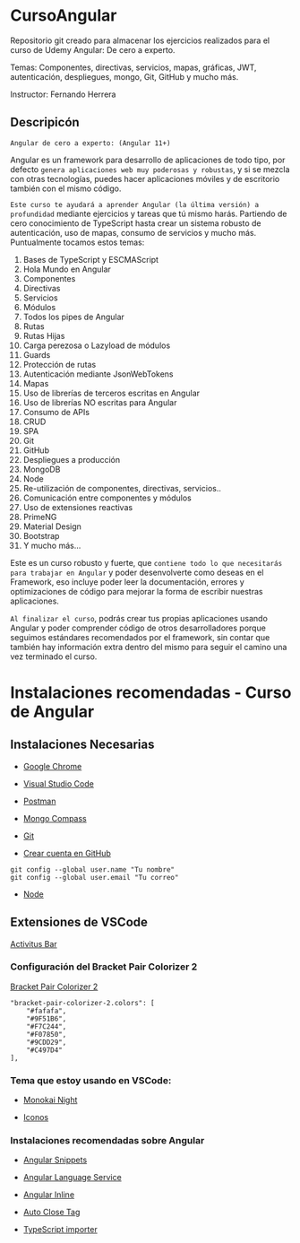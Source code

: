 # CursoAngular

Repositorio git creado para almacenar los ejercicios realizados para el curso de Udemy Angular: De cero a experto.

Temas: Componentes, directivas, servicios, mapas, gráficas, JWT, autenticación, despliegues, mongo, Git, GitHub y mucho más. 

Instructor: Fernando Herrera

## Descripicón

`Angular de cero a experto: (Angular 11+)`

Angular es un framework para desarrollo de aplicaciones de todo tipo, por defecto `genera aplicaciones web muy poderosas y robustas`, y si se mezcla con otras tecnologías, puedes hacer aplicaciones móviles y de escritorio también con el mismo código.

`Este curso te ayudará a aprender Angular (la última versión) a profundidad` mediante ejercicios y tareas que tú mismo harás. Partiendo de cero conocimiento de TypeScript hasta crear un sistema robusto de autenticación, uso de mapas, consumo de servicios y mucho más. Puntualmente tocamos estos temas:

1. Bases de TypeScript y ESCMAScript
2. Hola Mundo en Angular
3. Componentes
4. Directivas
5. Servicios
6. Módulos
7. Todos los pipes de Angular
8. Rutas
9. Rutas Hijas
10. Carga perezosa o Lazyload de módulos
11. Guards
12. Protección de rutas
13. Autenticación mediante JsonWebTokens
14. Mapas
15. Uso de librerías de terceros escritas en Angular
16. Uso de librerías NO escritas para Angular
17. Consumo de APIs
18. CRUD
19. SPA
20. Git
21. GitHub
22. Despliegues a producción
23. MongoDB
24. Node
25. Re-utilización de componentes, directivas, servicios..
26. Comunicación entre componentes y módulos
27. Uso de extensiones reactivas
28. PrimeNG
29. Material Design
30. Bootstrap
31. Y mucho más...

Este es un curso robusto y fuerte, que `contiene todo lo que necesitarás para trabajar en Angular` y poder desenvolverte como deseas en el Framework, eso incluye poder leer la documentación, errores y optimizaciones de código para mejorar la forma de escribir nuestras aplicaciones.

`Al finalizar el curso`, podrás crear tus propias aplicaciones usando Angular y poder comprender código de otros desarrolladores porque seguimos estándares recomendados por el framework, sin contar que también hay información extra dentro del mismo para seguir el camino una vez terminado el curso.

# Instalaciones recomendadas - Curso de Angular

## Instalaciones Necesarias
* [Google Chrome](https://www.google.com/chrome/)

* [Visual Studio Code](https://code.visualstudio.com/)

* [Postman](https://www.postman.com/downloads/)

* [Mongo Compass](https://www.mongodb.com/try/download/compass)

* [Git](https://git-scm.com/)

* [Crear cuenta en GitHub](https://github.com/)

```
git config --global user.name "Tu nombre"
git config --global user.email "Tu correo"
```

* [Node](https://nodejs.org/es/)


## Extensiones de VSCode
[Activitus Bar](https://marketplace.visualstudio.com/items?itemName=Gruntfuggly.activitusbar)

### Configuración del Bracket Pair Colorizer 2

[Bracket Pair Colorizer 2](https://marketplace.visualstudio.com/items?itemName=CoenraadS.bracket-pair-colorizer-2)
```
"bracket-pair-colorizer-2.colors": [
    "#fafafa",
    "#9F51B6",
    "#F7C244",
    "#F07850",
    "#9CDD29",
    "#C497D4"
],
```
### Tema que estoy usando en VSCode:

* [Monokai Night](https://marketplace.visualstudio.com/items?itemName=fabiospampinato.vscode-monokai-night)

* [Iconos](https://marketplace.visualstudio.com/items?itemName=PKief.material-icon-theme)

### Instalaciones recomendadas sobre Angular
* [Angular Snippets](https://marketplace.visualstudio.com/items?itemName=Mikael.Angular-BeastCode)

* [Angular Language Service](https://marketplace.visualstudio.com/items?itemName=Angular.ng-template)

* [Angular Inline](https://marketplace.visualstudio.com/items?itemName=natewallace.angular2-inline)

* [Auto Close Tag](https://marketplace.visualstudio.com/items?itemName=formulahendry.auto-close-tag)

* [TypeScript importer](https://marketplace.visualstudio.com/items?itemName=pmneo.tsimporter)
